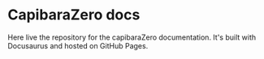 # CapibaraZero docs

Here live the repository for the capibaraZero documentation. It's built with Docusaurus and hosted on GitHub Pages.